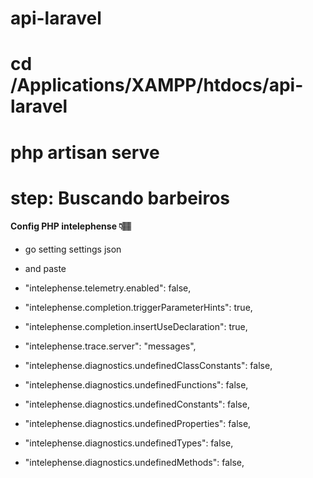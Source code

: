 # api-laravel
# cd /Applications/XAMPP/htdocs/api-laravel
# php artisan serve
# step: Buscando barbeiros


#### Config PHP intelephense 👇🏽

+ go setting settings json

+ and paste

+ "intelephense.telemetry.enabled": false,
+ "intelephense.completion.triggerParameterHints": true,
+ "intelephense.completion.insertUseDeclaration": true,
+ "intelephense.trace.server": "messages",
+ "intelephense.diagnostics.undefinedClassConstants": false,
+ "intelephense.diagnostics.undefinedFunctions": false,
+ "intelephense.diagnostics.undefinedConstants": false,
+ "intelephense.diagnostics.undefinedProperties": false,
+ "intelephense.diagnostics.undefinedTypes": false,
+ "intelephense.diagnostics.undefinedMethods": false,
